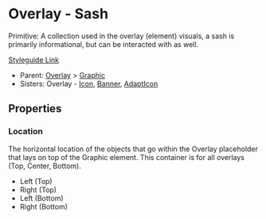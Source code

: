 # Overlay - Sash

Primitive: A collection used in the overlay (element) visuals, a sash is primarily informational, but can be interacted with as well.

[Styleguide Link]()

- Parent: [Overlay](https://github.com/able-app/docs/blob/d689178b930c7095c750671b112985ac09eccd08/controls/%CE%B5%20elements/overlay/overlay.md) > [Graphic](https://github.com/able-app/docs/blob/8cd03de6556a6ec1dcd98dc8c2230863c5dba43c/controls/%CE%B5%20elements/graphic.md)
- Sisters: Overlay - [Icon](https://github.com/able-app/docs/blob/7486c8fa88811fddbd49b82001d919e42805712e/controls/%CE%B5%20elements/overlay/ol-icon.md), [Banner](https://github.com/able-app/docs/blob/7486c8fa88811fddbd49b82001d919e42805712e/controls/%CE%B5%20elements/overlay/ol-banner.md), [AdaptIcon](https://github.com/able-app/docs/blob/7486c8fa88811fddbd49b82001d919e42805712e/controls/%CE%B5%20elements/overlay/ol-adapticon.md)

## Properties

### Location

The horizontal location of the objects that go within the Overlay placeholder that lays on top of the Graphic element. This container is for all overlays (Top, Center, Bottom).

- Left (Top)
- Right (Top)
- Left (Bottom)
- Right (Bottom)